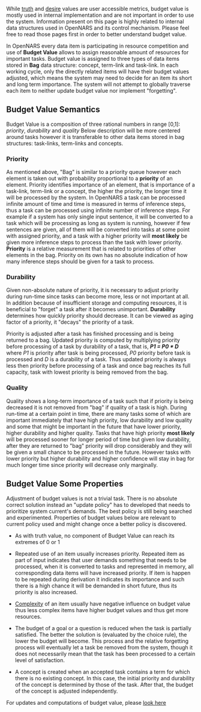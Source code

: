 While [truth](https://github.com/opennars/opennars/wiki/Truth-Value:-Definition-and-Examples) and [desire](https://github.com/opennars/opennars/wiki/Desire-Value:-Definition-and-Examples) values are user accessible metrics, budget value is mostly used in internal implementation and are not important in order to use the system. Information present on this page is highly related to internal data structures used in OpenNARS and its control mechanism. Please feel free to read those pages first in order to better understand budget value. 

In OpenNARS every data item is participating in resource competition and use of **Budget Value** allows to assign reasonable amount of resources for important tasks. Budget value is assigned to three types of data items stored in **Bag** data structure: concept, term-link and task-link. In each working cycle, only the directly related items will have their budget values adjusted, which means the system may need to decide for an item its short and long term importance. The system will not attempt to globally traverse each item to neither update budget value nor implement "forgetting".

## Budget Value Semantics

Budget Value is a composition of three rational numbers in range [0,1]: _priority_, _durability_ and _quality_
Below description will be more centered around tasks however it is transferable to other data items stored in bag structures: task-links, term-links and concepts.

### Priority
As mentioned above, "Bag" is similar to a priority queue however each element is taken out with probability proportional to a **priority** of an element. Priority identifies importance of an element, that is importance of a task-link, term-link or a concept, the higher the priority, the longer time it will be processed by the system. In OpenNARS a task can be processed infinite amount of time and time is measured in terms of inference steps, thus a task can be processed using infinite number of inference steps. For example if a system has only single input sentence, it will be converted to a task which will be processing as long as system is running, however if few sentences are given, all of them will be converted into tasks at some point with assigned priority, and a task with a higher priority will **most likely** be given more inference steps to process than the task with lower priority. **Priority** is a relative measurement that is related to priorities of other elements in the bag. Priority on its own has no absolute indication of how many inference steps should be given for a task to process. 

### Durability
Given non-absolute nature of priority, it is necessary to adjust priority during run-time since tasks can become more, less or not important at all. In addition because of insufficient storage and computing resources, it is beneficial to "forget" a task after it becomes unimportant. **Durability** determines how quickly priority should decrease. It can be viewed as aging factor of a priority, it "decays" the priority of a task. 

Priority is adjusted after a task has finished processing and is being returned to a bag. Updated priority is computed by multiplying priority before processing of a task by durability of a task, that is, ***P1 = P0 * D*** where _P1_ is priority after task is being processed, _P0_ priority before task is processed and _D_ is a durability of a task. Thus updated priority is always less then priority before processing of a task and once bag reaches its full capacity, task with lowest priority is being removed from the bag. 

### Quality
Quality shows a long-term importance of a task such that if priority is being decreased it is not removed from "bag" if quality of a task is high. During run-time at a certain point in time, there are many tasks some of which are important immediately that have high priority, low durability and low quality and some that might be important in the future that have lower priority, higher durability and higher quality. Tasks that have high priority **most likely** will be processed sooner for longer period of time but given low durability, after they are returned to "bag" priority will drop considerably and they will be given a small chance to be processed in the future. However tasks with lower priority but higher durability and higher confidence will stay in bag for much longer time since priority will decrease only marginally.

## Budget Value Some Properties
Adjustment of budget values is not a trivial task. There is no absolute correct solution instead an "update policy" has to developed that needs to prioritize system current's demands. The best policy is still being searched and experimented. Properties of budget values below are relevant to current policy used and might change once a better policy is discovered.

- As with truth value, no component of Budget Value can reach its extremes of 0 or 1 

- Repeated use of an item usually increases priority. Repeated item as part of input indicates that user demands something that needs to be processed, when it is converted to tasks and represented in memory, all corresponding data items will have increased priority. If item is happen to be repeated during derivation it indicates its importance and such there is a high chance it will be demanded in short future, thus its priority is also increased. 

- [Complexity](https://github.com/opennars/opennars/wiki/Sets-and-set-operations-in-OpenNARS) of an item usually have negative influence on budget value thus less complex items have higher budget values and thus get more resources. 

- The budget of a goal or a question is reduced when the task is partially satisfied. The better the solution is (evaluated by the choice rule), the lower the budget will become. This process and the relative forgetting process will eventually let a task be removed from the system, though it does not necessarily mean that the task has been processed to a certain level of satisfaction.

- A concept is created when an accepted task contains a term for which there is no existing concept. In this case, the initial priority and durability of the concept is determined by those of the task. After that, the budget of the concept is adjusted independently.

For updates and computations of budget value, please [look here](https://github.com/opennars/opennars/wiki/Budget-Update-Functions)
